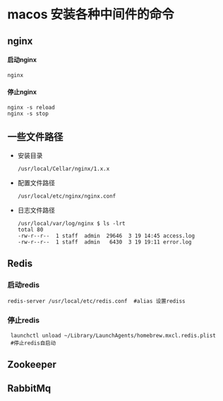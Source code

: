 # macos 安装各种中间件的命令

## nginx

#### 启动nginx

```bash
nginx
```

#### 停止nginx

```shell
nginx -s reload
nginx -s stop
```

## 一些文件路径

- 安装目录
  
  ```shell
  /usr/local/Cellar/nginx/1.x.x
  ```

- 配置文件路径
  
  ```shell
  /usr/local/etc/nginx/nginx.conf
  ```

- 日志文件路径
  
  ```shell
  /usr/local/var/log/nginx $ ls -lrt
  total 80
  -rw-r--r--  1 staff  admin  29646  3 19 14:45 access.log
  -rw-r--r--  1 staff  admin   6430  3 19 19:11 error.log
  ```

## Redis

### 启动redis

```shell
redis-server /usr/local/etc/redis.conf  #alias 设置rediss
```

### 停止redis

```shell
 launchctl unload ~/Library/LaunchAgents/homebrew.mxcl.redis.plist
 #停止redis自启动
```



## Zookeeper

## RabbitMq


